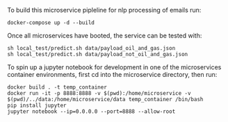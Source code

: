 To build this microservice pipleline for nlp processing of emails run:

```
docker-compose up -d --build
```


Once all microservices have booted, the service can be tested with:

```
sh local_test/predict.sh data/payload_oil_and_gas.json
sh local_test/predict.sh data/payload_not_oil_and_gas.json
```


To spin up a jupyter notebook for development in one of the microservices container environments, first cd into the microservice directory, then run:

```
docker build . -t temp_container
docker run -it -p 8888:8888 -v $(pwd):/home/microservice -v $(pwd)/../data:/home/microservice/data temp_container /bin/bash
pip install jupyter
jupyter notebook --ip=0.0.0.0 --port=8888 --allow-root
```

